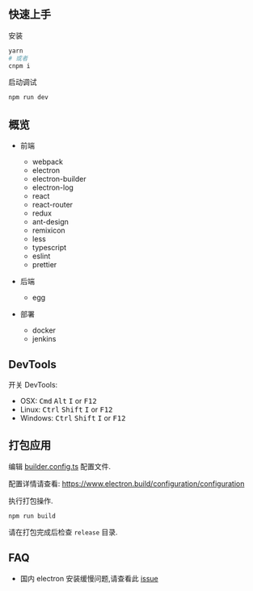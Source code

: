 ## 快速上手

安装

```bash
yarn
# 或者
cnpm i
```

启动调试

```bash
npm run dev
```

## 概览

- 前端

  - webpack
  - electron
  - electron-builder
  - electron-log
  - react
  - react-router
  - redux
  - ant-design
  - remixicon
  - less
  - typescript
  - eslint
  - prettier

- 后端

  - egg

- 部署
  - docker
  - jenkins

## DevTools

开关 DevTools:

- OSX: <kbd>Cmd</kbd> <kbd>Alt</kbd> <kbd>I</kbd> or <kbd>F12</kbd>
- Linux: <kbd>Ctrl</kbd> <kbd>Shift</kbd> <kbd>I</kbd> or <kbd>F12</kbd>
- Windows: <kbd>Ctrl</kbd> <kbd>Shift</kbd> <kbd>I</kbd> or <kbd>F12</kbd>

## 打包应用

编辑 [builder.config.ts](./build/builder.config.ts) 配置文件.

配置详情请查看: https://www.electron.build/configuration/configuration

执行打包操作.

```
npm run build
```

请在打包完成后检查 `release` 目录.

## FAQ

- 国内 electron 安装缓慢问题,请查看此 [issue](https://github.com/lanten/electron-antd/issues/22)
